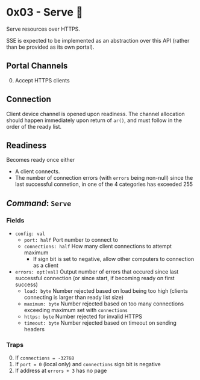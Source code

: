 # 0x03 - Serve 🧪

Serve resources over HTTPS.

SSE is expected to be implemented as an abstraction over this API (rather than
be provided as its own portal).

## Portal Channels

 0. Accept HTTPS clients

## Connection

Client device channel is opened upon readiness.  The channel allocation should
happen immediately upon return of `ar()`, and must follow in the order of the
ready list.

## Readiness

Becomes ready once either
 - A client connects.
 - The number of connection errors (with `errors` being non-null) since the last
   successful connetion, in one of the 4 categories has exceeded 255

## *Command*: `Serve`

### Fields

 - `config: val`
   - `port: half` Port number to connect to
   - `connections: half` How many client connections to attempt maximum
     - If sign bit is set to negative, allow other computers to connection as a
       client
 - `errors: opt[val]` Output number of errors that occured since last successful
   connection (or since start, if becoming ready on first success)
   - `load: byte` Number rejected based on load being too high (clients
     connecting is larger than ready list size)
   - `maximum: byte` Number rejected based on too many connections exceeding
     maximum set with `connections`
   - `https: byte` Number rejected for invalid HTTPS
   - `timeout: byte` Number rejected based on timeout on sending headers

### Traps

 0. If `connections = -32768`
 1. If `port = 0` (local only) and `connections` sign bit is negative
 2. If address at `errors + 3` has no page
